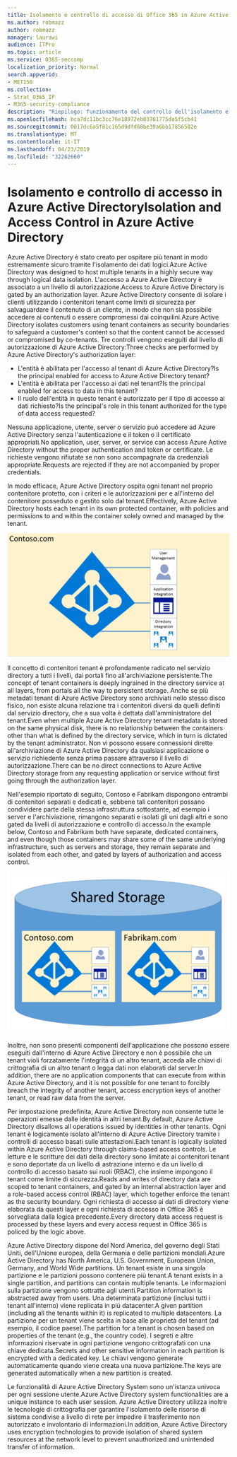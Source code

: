 ```yaml
---
title: Isolamento e controllo di accesso di Office 365 in Azure Active Directory
ms.author: robmazz
author: robmazz
manager: laurawi
audience: ITPro
ms.topic: article
ms.service: O365-seccomp
localization_priority: Normal
search.appverid:
- MET150
ms.collection:
- Strat_O365_IP
- M365-security-compliance
description: "Riepilogo: funzionamento del controllo dell'isolamento e dell'accesso all'interno di Azure Active Directory."
ms.openlocfilehash: bca7dc11bc3cc76e18972eb03761775da5f5cb41
ms.sourcegitcommit: 0017dc6a5f81c165d9dfd88be39a6bb17856582e
ms.translationtype: MT
ms.contentlocale: it-IT
ms.lasthandoff: 04/23/2019
ms.locfileid: "32262660"
---
```

# <a name="isolation-and-access-control-in-azure-active-directory"></a><span data-ttu-id="7bc2a-103">Isolamento e controllo di accesso in Azure Active Directory</span><span class="sxs-lookup"><span data-stu-id="7bc2a-103">Isolation and Access Control in Azure Active Directory</span></span>

<span data-ttu-id="7bc2a-104">Azure Active Directory è stato creato per ospitare più tenant in modo estremamente sicuro tramite l'isolamento dei dati logici.</span><span class="sxs-lookup"><span data-stu-id="7bc2a-104">Azure Active Directory was designed to host multiple tenants in a highly secure way through logical data isolation.</span></span> <span data-ttu-id="7bc2a-105">L'accesso a Azure Active Directory è associato a un livello di autorizzazione.</span><span class="sxs-lookup"><span data-stu-id="7bc2a-105">Access to Azure Active Directory is gated by an authorization layer.</span></span> <span data-ttu-id="7bc2a-106">Azure Active Directory consente di isolare i clienti utilizzando i contenitori tenant come limiti di sicurezza per salvaguardare il contenuto di un cliente, in modo che non sia possibile accedere ai contenuti o essere compromessi dai coinquilini.</span><span class="sxs-lookup"><span data-stu-id="7bc2a-106">Azure Active Directory isolates customers using tenant containers as security boundaries to safeguard a customer's content so that the content cannot be accessed or compromised by co-tenants.</span></span> <span data-ttu-id="7bc2a-107">Tre controlli vengono eseguiti dal livello di autorizzazione di Azure Active Directory:</span><span class="sxs-lookup"><span data-stu-id="7bc2a-107">Three checks are performed by Azure Active Directory's authorization layer:</span></span>
- <span data-ttu-id="7bc2a-108">L'entità è abilitata per l'accesso al tenant di Azure Active Directory?</span><span class="sxs-lookup"><span data-stu-id="7bc2a-108">Is the principal enabled for access to Azure Active Directory tenant?</span></span>
- <span data-ttu-id="7bc2a-109">L'entità è abilitata per l'accesso ai dati nel tenant?</span><span class="sxs-lookup"><span data-stu-id="7bc2a-109">Is the principal enabled for access to data in this tenant?</span></span>
- <span data-ttu-id="7bc2a-110">Il ruolo dell'entità in questo tenant è autorizzato per il tipo di accesso ai dati richiesto?</span><span class="sxs-lookup"><span data-stu-id="7bc2a-110">Is the principal's role in this tenant authorized for the type of data access requested?</span></span>

<span data-ttu-id="7bc2a-111">Nessuna applicazione, utente, server o servizio può accedere ad Azure Active Directory senza l'autenticazione e il token o il certificato appropriati.</span><span class="sxs-lookup"><span data-stu-id="7bc2a-111">No application, user, server, or service can access Azure Active Directory without the proper authentication and token or certificate.</span></span> <span data-ttu-id="7bc2a-112">Le richieste vengono rifiutate se non sono accompagnate da credenziali appropriate.</span><span class="sxs-lookup"><span data-stu-id="7bc2a-112">Requests are rejected if they are not accompanied by proper credentials.</span></span>

<span data-ttu-id="7bc2a-113">In modo efficace, Azure Active Directory ospita ogni tenant nel proprio contenitore protetto, con i criteri e le autorizzazioni per e all'interno del contenitore posseduto e gestito solo dal tenant.</span><span class="sxs-lookup"><span data-stu-id="7bc2a-113">Effectively, Azure Active Directory hosts each tenant in its own protected container, with policies and permissions to and within the container solely owned and managed by the tenant.</span></span>
 
![Contenitore di Azure](media/office-365-isolation-azure-container.png)

<span data-ttu-id="7bc2a-115">Il concetto di contenitori tenant è profondamente radicato nel servizio directory a tutti i livelli, dai portali fino all'archiviazione persistente.</span><span class="sxs-lookup"><span data-stu-id="7bc2a-115">The concept of tenant containers is deeply ingrained in the directory service at all layers, from portals all the way to persistent storage.</span></span> <span data-ttu-id="7bc2a-116">Anche se più metadati tenant di Azure Active Directory sono archiviati nello stesso disco fisico, non esiste alcuna relazione tra i contenitori diversi da quelli definiti dal servizio directory, che a sua volta è dettata dall'amministratore del tenant.</span><span class="sxs-lookup"><span data-stu-id="7bc2a-116">Even when multiple Azure Active Directory tenant metadata is stored on the same physical disk, there is no relationship between the containers other than what is defined by the directory service, which in turn is dictated by the tenant administrator.</span></span> <span data-ttu-id="7bc2a-117">Non vi possono essere connessioni dirette all'archiviazione di Azure Active Directory da qualsiasi applicazione o servizio richiedente senza prima passare attraverso il livello di autorizzazione.</span><span class="sxs-lookup"><span data-stu-id="7bc2a-117">There can be no direct connections to Azure Active Directory storage from any requesting application or service without first going through the authorization layer.</span></span>

<span data-ttu-id="7bc2a-118">Nell'esempio riportato di seguito, Contoso e Fabrikam dispongono entrambi di contenitori separati e dedicati e, sebbene tali contenitori possano condividere parte della stessa infrastruttura sottostante, ad esempio i server e l'archiviazione, rimangono separati e isolati gli uni dagli altri e sono gated da livelli di autorizzazione e controllo di accesso.</span><span class="sxs-lookup"><span data-stu-id="7bc2a-118">In the example below, Contoso and Fabrikam both have separate, dedicated containers, and even though those containers may share some of the same underlying infrastructure, such as servers and storage, they remain separate and isolated from each other, and gated by layers of authorization and access control.</span></span>
 
![Contenitori dedicati di Azure](media/office-365-isolation-azure-dedicated-containers.png)

<span data-ttu-id="7bc2a-120">Inoltre, non sono presenti componenti dell'applicazione che possono essere eseguiti dall'interno di Azure Active Directory e non è possibile che un tenant violi forzatamente l'integrità di un altro tenant, acceda alle chiavi di crittografia di un altro tenant o legga dati non elaborati dal server.</span><span class="sxs-lookup"><span data-stu-id="7bc2a-120">In addition, there are no application components that can execute from within Azure Active Directory, and it is not possible for one tenant to forcibly breach the integrity of another tenant, access encryption keys of another tenant, or read raw data from the server.</span></span>

<span data-ttu-id="7bc2a-121">Per impostazione predefinita, Azure Active Directory non consente tutte le operazioni emesse dalle identità in altri tenant.</span><span class="sxs-lookup"><span data-stu-id="7bc2a-121">By default, Azure Active Directory disallows all operations issued by identities in other tenants.</span></span> <span data-ttu-id="7bc2a-122">Ogni tenant è logicamente isolato all'interno di Azure Active Directory tramite i controlli di accesso basati sulle attestazioni.</span><span class="sxs-lookup"><span data-stu-id="7bc2a-122">Each tenant is logically isolated within Azure Active Directory through claims-based access controls.</span></span> <span data-ttu-id="7bc2a-123">Le letture e le scritture dei dati della directory sono limitate ai contenitori tenant e sono deportate da un livello di astrazione interno e da un livello di controllo di accesso basato sui ruoli (RBAC), che insieme impongono il tenant come limite di sicurezza.</span><span class="sxs-lookup"><span data-stu-id="7bc2a-123">Reads and writes of directory data are scoped to tenant containers, and gated by an internal abstraction layer and a role-based access control (RBAC) layer, which together enforce the tenant as the security boundary.</span></span> <span data-ttu-id="7bc2a-124">Ogni richiesta di accesso ai dati di directory viene elaborata da questi layer e ogni richiesta di accesso in Office 365 è sorvegliata dalla logica precedente.</span><span class="sxs-lookup"><span data-stu-id="7bc2a-124">Every directory data access request is processed by these layers and every access request in Office 365 is policed by the logic above.</span></span>

<span data-ttu-id="7bc2a-125">Azure Active Directory dispone del Nord America, del governo degli Stati Uniti, dell'Unione europea, della Germania e delle partizioni mondiali.</span><span class="sxs-lookup"><span data-stu-id="7bc2a-125">Azure Active Directory has North America, U.S. Government, European Union, Germany, and World Wide partitions.</span></span> <span data-ttu-id="7bc2a-126">Un tenant esiste in una singola partizione e le partizioni possono contenere più tenant.</span><span class="sxs-lookup"><span data-stu-id="7bc2a-126">A tenant exists in a single partition, and partitions can contain multiple tenants.</span></span> <span data-ttu-id="7bc2a-127">Le informazioni sulla partizione vengono sottratte agli utenti.</span><span class="sxs-lookup"><span data-stu-id="7bc2a-127">Partition information is abstracted away from users.</span></span> <span data-ttu-id="7bc2a-128">Una determinata partizione (inclusi tutti i tenant all'interno) viene replicata in più datacenter.</span><span class="sxs-lookup"><span data-stu-id="7bc2a-128">A given partition (including all the tenants within it) is replicated to multiple datacenters.</span></span> <span data-ttu-id="7bc2a-129">La partizione per un tenant viene scelta in base alle proprietà del tenant (ad esempio, il codice paese).</span><span class="sxs-lookup"><span data-stu-id="7bc2a-129">The partition for a tenant is chosen based on properties of the tenant (e.g., the country code).</span></span> <span data-ttu-id="7bc2a-130">I segreti e altre informazioni riservate in ogni partizione vengono crittografati con una chiave dedicata.</span><span class="sxs-lookup"><span data-stu-id="7bc2a-130">Secrets and other sensitive information in each partition is encrypted with a dedicated key.</span></span> <span data-ttu-id="7bc2a-131">Le chiavi vengono generate automaticamente quando viene creata una nuova partizione.</span><span class="sxs-lookup"><span data-stu-id="7bc2a-131">The keys are generated automatically when a new partition is created.</span></span>

<span data-ttu-id="7bc2a-132">Le funzionalità di Azure Active Directory System sono un'istanza univoca per ogni sessione utente.</span><span class="sxs-lookup"><span data-stu-id="7bc2a-132">Azure Active Directory system functionalities are a unique instance to each user session.</span></span> <span data-ttu-id="7bc2a-133">Azure Active Directory utilizza inoltre le tecnologie di crittografia per garantire l'isolamento delle risorse di sistema condivise a livello di rete per impedire il trasferimento non autorizzato e involontario di informazioni.</span><span class="sxs-lookup"><span data-stu-id="7bc2a-133">In addition, Azure Active Directory uses encryption technologies to provide isolation of shared system resources at the network level to prevent unauthorized and unintended transfer of information.</span></span>
